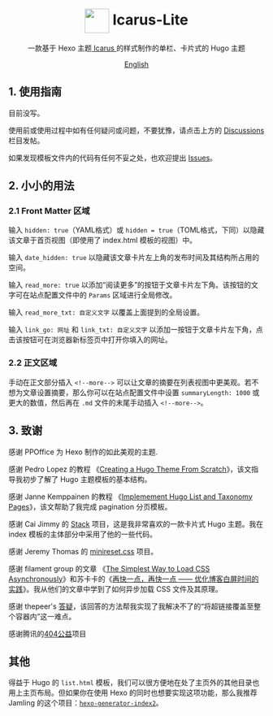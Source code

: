 
# <div align="center"><img align="center" width="48" height="48" src="https://cdn.jsdelivr.net/gh/airinghost/hugo-theme-icarus-lite/static/favicon.png">&nbsp;Icarus-Lite</div>

<p align="center">
	一款基于 Hexo 主题<a href="https://github.com/ppoffice/hexo-theme-icarus"> Icarus </a>的样式制作的单栏、卡片式的 Hugo 主题
</p>
<p align="center">
	<a href="README.md">English</a>
</p>



## 1. 使用指南

目前没写。

使用前或使用过程中如有任何疑问或问题，不要犹豫，请点击上方的 [Discussions](https://github.com/airinghost/hugo-theme-icarus-lite/discussions) 栏目发帖。

如果发现模板文件内的代码有任何不妥之处，也欢迎提出 [Issues](https://github.com/airinghost/hugo-theme-icarus-lite/issues)。



## 2. 小小的用法

### 2.1 Front Matter 区域

输入 `hidden: true`（YAML格式）或 `hidden = true`（TOML格式，下同）以隐藏该文章于首页视图（即使用了 index.html 模板的视图）中。

输入 `date_hidden: true` 以隐藏该文章卡片左上角的发布时间及其结构所占用的空间。

输入 `read_more: true` 以添加“阅读更多”的按钮于文章卡片左下角。该按钮的文字可在站点配置文件中的 `Params` 区域进行全局修改。

输入 `read_more_txt: 自定义文字` 以覆盖上面提到的全局设置。

输入 `link_go: 网址` 和 `link_txt: 自定义文字` 以添加一按钮于文章卡片左下角，点击该按钮可在浏览器新标签页中打开你填入的网址。

### 2.2 正文区域

手动在正文部分插入 `<!--more-->` 可以让文章的摘要在列表视图中更美观。若不想为文章设置摘要，那么你可以在站点配置文件中设置 `summaryLength: 1000` 或更大的数值，然后再在 `.md` 文件的末尾手动插入 `<!--more-->`。



## 3. 致谢

感谢 PPOffice 为 Hexo 制作的如此美观的主题.

感谢 Pedro Lopez 的教程 《[Creating a Hugo Theme From Scratch](https://retrolog.io/blog/creating-a-hugo-theme-from-scratch/)》，该文指导我初步了解了 Hugo 主题模板的基本结构。

感谢 Janne Kemppainen 的教程 《[Implemement Hugo List and Taxonomy Pages](https://pakstech.com/blog/hugo-list-page/)》，该文帮助了我完成 pagination 分页模板。

感谢 Cai Jimmy 的 [Stack](https://github.com/CaiJimmy/hugo-theme-stack) 项目，这是我非常喜欢的一款卡片式 Hugo 主题。我在 index 模板的主体部分中采用了他的一些代码。

感谢 Jeremy Thomas 的 [minireset.css](https://github.com/jgthms/minireset.css) 项目。

感谢 filament group 的文章 《[The Simplest Way to Load CSS Asynchronously](https://www.filamentgroup.com/lab/load-css-simpler/)》和苏卡卡的《[再快一点，再快一点 —— 优化博客白屏时间的实践](https://blog.skk.moe/post/improve-fcp-for-my-blog/)》。我从他们的文章中学到了如何异步加载 CSS 文件及其原理。

感谢 thepeer's [答疑](https://stackoverflow.com/questions/796087/make-a-div-into-a-link/3494108#3494108)，该回答的方法帮我实现了我解决不了的“将超链接覆盖至整个容器内”这一难点。

感谢腾讯的[404公益](https://wj.qq.com/s2/9163450/732e/)项目



## 其他

得益于 Hugo 的 `list.html` 模板，我们可以很方便地在处了主页外的其他目录也用上主页布局。但如果你在使用 Hexo 的同时也想要实现这项功能，那么我推荐 Jamling 的这个项目：[`hexo-generator-index2`](https://github.com/Jamling/hexo-generator-index2)。


